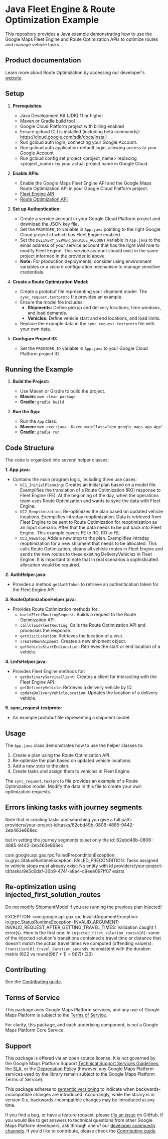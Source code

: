 # Java Fleet Engine & Route Optimization Example

This repository provides a Java example demonstrating how to use the Google Maps Fleet Engine and Route Optimization APIs to optimize routes and manage vehicle tasks. 

## Product documentation

Learn more about Route Optimization by accessing our developer's [website](https://developers.google.com/maps/documentation/route-optimization).

## Setup

1. **Prerequisites:**
   - Java Development Kit (JDK) 11 or higher
   - Maven or Gradle build tool
   - Google Cloud Platform project with billing enabled
   - Ensure gcloud CLI is installed (including beta commands): https://cloud.google.com/sdk/docs/install
   - Run gcloud auth login, connecting your Google Account.
   - Run gcloud auth application-default login, allowing access to your Google Account
   - Run gcloud config set project <project_name> replacing <project_name> by your actual project name in Google Cloud.

2. **Enable APIs:**
   - Enable the Google Maps Fleet Engine API and the Google Maps Route Optimization API in your Google Cloud Platform project.
   - [Fleet Engine API](https://console.cloud.google.com/apis/library/fleetengine.googleapis.com)
   - [Route Optimization API](https://console.cloud.google.com/apis/library/maps.googleapis.com/maps.routeoptimization.v1)

3. **Set up Authentication:**
   - Create a service account in your Google Cloud Platform project and download the JSON key file.
    - Set the `PROVIDER_ID` variable in `App.java` pointing to the right Google Cloud project id which has Fleet Engine enabled.
    - Set the `DELIVERY_SERVER_SERVICE_ACCOUNT` variable in `App.java` to the email address of your service account that has the right IAM role to modify Fleet Engine. This service account should exist in the same project informed in the provider id above.
   - **Note:** For production deployments, consider using environment variables or a secure configuration mechanism to manage sensitive credentials.

4. **Create a Route Optimization Model:**
   - Create a protobuf file representing your shipment model. The `sync_request.textproto` file provides an example.
   - Ensure the model file includes:
     - **Shipments:** Define pickup and delivery locations, time windows, and load demands.
     - **Vehicles:** Define vehicle start and end locations, and load limits.
   - Replace the example data in the `sync_request.textproto` file with your own data.

5. **Configure Project ID:**
   - Set the `PROVIDER_ID` variable in `App.java` to your Google Cloud Platform project ID.

## Running the Example

1. **Build the Project:**
   - Use Maven or Gradle to build the project.
   - **Maven:** `mvn clean package`
   - **Gradle:** `gradle build`

2. **Run the App:**
   - Run the `App` class.
   - **Maven:** `mvn exec:java -Dexec.mainClass="com.google.maps.app.App"`
   - **Gradle:** `gradle run`

## Code Structure

The code is organized into several helper classes:

**1. App.java:**
   - Contains the main program logic, including three use cases:
     - `UC1_InitialPlanning`: Creates an initial plan based on a model file. Exemplifies the translation of a Route Optimization (RO) response to Fleet Engine (FE). At the beginning of the day, when the operations team uses Route Optimization and wants to sync the data with Fleet Engine.
     - `UC2_Reoptimization`: Re-optimizes the plan based on updated vehicle locations. Exemplifies intraday reoptimization. Data is retrieved from Fleet Engine to be sent to Route Optimization for reoptimization as an input scenario. After that the data needs to be put back into Fleet Engine. This example covers FE to RO, RO to FE.
     - `UC3_NewStop`: Adds a new stop to the plan. Exemplifies intraday reoptimization for a new shipment that needs to be allocated. This calls Route Optimization, cleans all vehicle routes in Fleet Engine and sends the new routes to these existing DeliveryVehicles in Fleet Engine. It is important to note that in real scenarios a sophisticated allocation would be required.

**2. AuthHelper.java:**
   - Provides a method `getAuthToken` to retrieve an authentication token for the Fleet Engine API.

**3. RouteOptimizationHelper.java:**
   - Provides Route Optimization methods for:
     - `buildFleetRoutingRequest`: Builds a request to the Route Optimization API.
     - `callCloudFleetRouting`: Calls the Route Optimization API and processes the response.
     - `getVisitLocation`: Retrieves the location of a visit.
     - `createNewShipment`: Creates a new shipment object.
     - `getVehicleStartEndLocation`: Retrieves the start or end location of a vehicle.

**4. LmfsHelper.java:**
   - Provides Fleet Engine methods for:
     - `getDeliveryServiceClient`: Creates a client for interacting with the Fleet Engine API.
     - `getDeliveryVehicle`: Retrieves a delivery vehicle by ID.
     - `updateDeliveryVehicleLocation`: Updates the location of a delivery vehicle.

**5. sync_request.textproto:**
   - An example protobuf file representing a shipment model.

## Usage

The `App.java` class demonstrates how to use the helper classes to:

1. Create a plan using the Route Optimization API.
2. Re-optimize the plan based on updated vehicle locations.
3. Add a new stop to the plan.
4. Create tasks and assign them to vehicles in Fleet Engine.

The `sync_request.textproto` file provides an example of a Route Optimization model. Modify the data in this file to create your own optimization requests.

## Errors linking tasks with journey segments

Note that in creating tasks and searching you give a full path:
providers/your-project-id/tasks/62ebd49b-0806-4885-9442-2eb463e868ec

but in setting the journey segments to set only the id:
62ebd49b-0806-4885-9442-2eb463e868ec

com.google.api.gax.rpc.FailedPreconditionException: io.grpc.StatusRuntimeException: FAILED_PRECONDITION: Tasks assigned to vehicle stops must already exist: No entity with id providers/your-project-id/tasks/9e5c6daf-30b9-4741-a8a4-d9eee097ff07 exists

## Re-optimization using injected_first_solution_routes

Do not modify ShipmentModel if you are running the previous plan injected!

EXCEPTION:
com.google.api.gax.rpc.InvalidArgumentException: io.grpc.StatusRuntimeException: INVALID_ARGUMENT: INVALID_REQUEST_AFTER_GETTING_TRAVEL_TIMES: Validation caught 1 error(s). Here is the first one: In `injected_first_solution_routes[0]`: some of the injected solution's transitions contained a travel time or distance that doesn't match the actual travel times we computed (offending value(s): `transition[0].travel_duration_seconds` inconsistent with the duration matrix (622 vs round(967 \* 1) = 967)) (23)

## Contributing

See the [Contributing guide](./CONTRIBUTING.md).

## Terms of Service

This package uses Google Maps Platform services, and any use of Google Maps Platform is subject to the [Terms of Service](https://cloud.google.com/maps-platform/terms).

For clarity, this package, and each underlying component, is not a Google Maps Platform Core Service.

## Support

This package is offered via an open source license. It is not governed by the Google Maps Platform Support [Technical Support Services Guidelines](https://cloud.google.com/maps-platform/terms/tssg), the [SLA](https://cloud.google.com/maps-platform/terms/sla), or the [Deprecation Policy](https://cloud.google.com/maps-platform/terms) (however, any Google Maps Platform services used by the library remain subject to the Google Maps Platform Terms of Service).

This package adheres to [semantic versioning](https://semver.org/) to indicate when backwards-incompatible changes are introduced. Accordingly, while the library is in version 0.x, backwards-incompatible changes may be introduced at any time. 

If you find a bug, or have a feature request, please [file an issue](https://github.com/googlemaps-samples/java-route-optimization-fleetengine/issues) on GitHub. If you would like to get answers to technical questions from other Google Maps Platform developers, ask through one of our [developer community channels](https://developers.google.com/maps/developer-community). If you'd like to contribute, please check the [Contributing guide](https://github.com/googlemaps-samples/java-route-optimization-fleetengine/blob/main/CONTRIBUTING.md).

